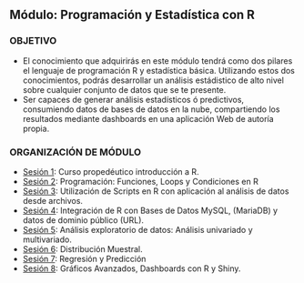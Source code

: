  
## Módulo: Programación y Estadística con R

### OBJETIVO

 - El conocimiento que adquirirás en este módulo tendrá como dos pilares el lenguaje de programación R y estadística básica. Utilizando estos dos conocimientos, podrás desarrollar un análisis estádistico de alto nivel sobre cualquier conjunto de datos que se te presente.
 - Ser capaces de generar análisis estadísticos ó predictivos, consumiendo datos de bases de datos en la nube, compartiendo los resultados mediante dashboards en una aplicación Web de autoría propia.

 ### ORGANIZACIÓN DE MÓDULO 
 
 - [Sesión 1](Sesion-01): Curso propedéutico introducción a R.
 - [Sesión 2](Sesion-02): Programación: Funciones, Loops y Condiciones en R  
 - [Sesión 3](Sesion-03): Utilización de Scripts en R con aplicación al análisis de datos desde archivos.  
 - [Sesión 4](Sesion-04): Integración de R con Bases de Datos MySQL, (MariaDB) y datos de dominio público (URL).  
 - [Sesión 5](Sesion-05): Análisis exploratorio de datos: Análisis univariado y multivariado.  
 - [Sesión 6](Sesion-06): Distribución Muestral.
 - [Sesión 7](Sesion-07): Regresión y Predicción  
 - [Sesión 8](Sesion-08): Gráficos Avanzados, Dashboards con R y Shiny. 


